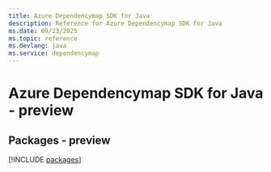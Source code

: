 ```yaml
---
title: Azure Dependencymap SDK for Java
description: Reference for Azure Dependencymap SDK for Java
ms.date: 09/23/2025
ms.topic: reference
ms.devlang: java
ms.service: dependencymap
---
```

# Azure Dependencymap SDK for Java - preview
## Packages - preview
[!INCLUDE [packages](dependencymap-index.md)]